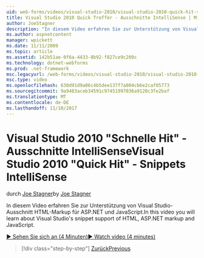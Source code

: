 ```yaml
---
uid: web-forms/videos/visual-studio-2010/visual-studio-2010-quick-hit-snippets-intellisense
title: Visual Studio 2010 Quick Treffer - Ausschnitte IntelliSense | Microsoft Docs
author: JoeStagner
description: "In diesem Video erfahren Sie zur Unterstützung von Visual Studio-Ausschnitt HTML-Markup für ASP.NET und JavaScript."
ms.author: aspnetcontent
manager: wpickett
ms.date: 11/11/2009
ms.topic: article
ms.assetid: 142b51ae-0f6a-4433-8b92-f827ce9c209c
ms.technology: dotnet-webforms
ms.prod: .net-framework
msc.legacyurl: /web-forms/videos/visual-studio-2010/visual-studio-2010-quick-hit-snippets-intellisense
msc.type: video
ms.openlocfilehash: 630d91d9a06c4b5dee137f7a004cb6e2caf05773
ms.sourcegitcommit: 9a9483aceb34591c97451997036a9120c3fe2baf
ms.translationtype: MT
ms.contentlocale: de-DE
ms.lasthandoff: 11/10/2017
---
```

<a name="visual-studio-2010-quick-hit---snippets-intellisense"></a><span data-ttu-id="e76ea-103">Visual Studio 2010 "Schnelle Hit" - Ausschnitte IntelliSense</span><span class="sxs-lookup"><span data-stu-id="e76ea-103">Visual Studio 2010 "Quick Hit" - Snippets IntelliSense</span></span>
====================
<span data-ttu-id="e76ea-104">durch [Joe Stagner](https://github.com/JoeStagner)</span><span class="sxs-lookup"><span data-stu-id="e76ea-104">by [Joe Stagner](https://github.com/JoeStagner)</span></span>

<span data-ttu-id="e76ea-105">In diesem Video erfahren Sie zur Unterstützung von Visual Studio-Ausschnitt HTML-Markup für ASP.NET und JavaScript.</span><span class="sxs-lookup"><span data-stu-id="e76ea-105">In this video you will learn about Visual Studio's snippet support of HTML, ASP.NET markup and JavaScript.</span></span>

[<span data-ttu-id="e76ea-106">&#9654; Sehen Sie sich an (4 Minuten)</span><span class="sxs-lookup"><span data-stu-id="e76ea-106">&#9654; Watch video (4 minutes)</span></span>](https://channel9.msdn.com/Blogs/ASP-NET-Site-Videos/visual-studio-2010-quick-hit-snippets-intellisense)

>[!div class="step-by-step"]
[<span data-ttu-id="e76ea-107">Zurück</span><span class="sxs-lookup"><span data-stu-id="e76ea-107">Previous</span></span>](visual-studio-2010-quick-hit-websites-instead-of-web-projects.md)
